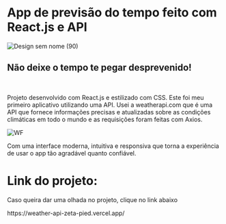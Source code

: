 <h1> App de previsão do tempo feito com React.js e API</h1>

![Design sem nome (90)](https://user-images.githubusercontent.com/101210878/222523584-95d41611-ce00-4131-9123-499219e565f9.png)

<h2> Não deixe o tempo te pegar desprevenido! </h2>
<br>
<p>
   Projeto desenvolvido com React.js e estilizado com CSS. Este foi meu primeiro aplicativo utilizando uma API. 
  Usei a weatherapi.com que é uma API que fornece informações precisas e atualizadas sobre as condições climáticas em todo o mundo e as requisições foram feitas com Axios. 
</p>

![WF](https://user-images.githubusercontent.com/101210878/222526616-ce67d3f0-252d-4fa4-9403-d160f3a567d9.png)

Com uma interface moderna, intuitiva e responsiva que torna a experiência de usar o app tão agradável quanto confiável.


<h1> Link do projeto: </h2>
<p> Caso queira dar uma olhada no projeto, clique no link abaixo </p>
https://weather-api-zeta-pied.vercel.app/
